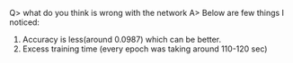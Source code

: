 Q> what do you think is wrong with the network
A> Below are few things I noticed:
  1. Accuracy is less(around 0.0987) which can be better.
  2. Excess training time (every epoch was taking around 110-120 sec)
